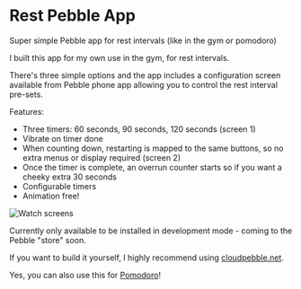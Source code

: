 # Rest Pebble App

Super simple Pebble app for rest intervals (like in the gym or pomodoro)

I built this app for my own use in the gym, for rest intervals.

There's three simple options and the app includes a configuration screen available from Pebble phone app allowing you to control the rest interval pre-sets.

Features:

- Three timers: 60 seconds, 90 seconds, 120 seconds (screen 1)
- Vibrate on timer done
- When counting down, restarting is mapped to the same buttons, so no extra menus or display required (screen 2)
- Once the timer is complete, an overrun counter starts so if you want a cheeky extra 30 seconds
- Configurable timers
- Animation free!

![Watch screens](https://raw.githubusercontent.com/remy/rest/master/screenshots/states.png)

Currently only available to be installed in development mode - coming to the Pebble "store" soon.

If you want to build it yourself, I highly recommend using [cloudpebble.net](https://cloudpebble.net).

Yes, you can also use this for [Pomodoro](http://en.wikipedia.org/wiki/Pomodoro_Technique)!
